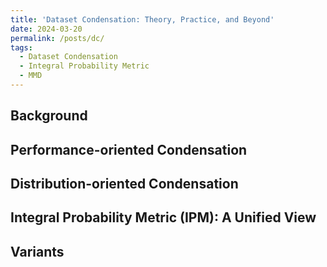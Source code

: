 ```yaml
---
title: 'Dataset Condensation: Theory, Practice, and Beyond'
date: 2024-03-20
permalink: /posts/dc/
tags:
  - Dataset Condensation
  - Integral Probability Metric
  - MMD
---
```


Background
---

Performance-oriented Condensation
---

Distribution-oriented Condensation
---

Integral Probability Metric (IPM): A Unified View
---

Variants
---